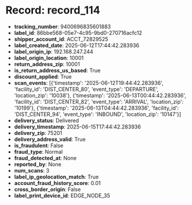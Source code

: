 # Record: record_114

- **tracking_number**: 9400696835601883
- **label_id**: 86bbe568-05e7-4c95-9bd0-270716acfc12
- **shipper_account_id**: ACCT_72829525
- **label_created_date**: 2025-06-12T17:44:42.283936
- **label_origin_ip**: 192.168.247.244
- **label_origin_location**: 10001
- **return_address_zip**: 10001
- **is_return_address_us_based**: True
- **discount_applied**: True
- **scan_events**: [{'timestamp': '2025-06-12T19:44:42.283936', 'facility_id': 'DIST_CENTER_80', 'event_type': 'DEPARTURE', 'location_zip': '10038'}, {'timestamp': '2025-06-13T00:44:42.283936', 'facility_id': 'DIST_CENTER_82', 'event_type': 'ARRIVAL', 'location_zip': '10199'}, {'timestamp': '2025-06-13T04:44:42.283936', 'facility_id': 'DIST_CENTER_94', 'event_type': 'INBOUND', 'location_zip': '10147'}]
- **delivery_status**: Delivered
- **delivery_timestamp**: 2025-06-15T17:44:42.283936
- **delivery_zip**: 75201
- **delivery_address_valid**: True
- **is_fraudulent**: False
- **fraud_type**: Normal
- **fraud_detected_at**: None
- **reported_by**: None
- **num_scans**: 3
- **label_ip_geolocation_match**: True
- **account_fraud_history_score**: 0.01
- **cross_border_origin**: False
- **label_print_device_id**: EDGE_NODE_35